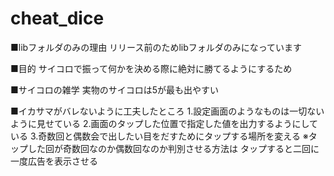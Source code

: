 # cheat_dice
■libフォルダのみの理由
  リリース前のためlibフォルダのみになっています

■目的
サイコロで振って何かを決める際に絶対に勝てるようにするため

■サイコロの雑学
実物のサイコロは5が最も出やすい

■イカサマがバレないように工夫したところ
   1.設定画面のようなものは一切ないように見せている
   2.画面のタップした位置で指定した値を出力するようにしている
   3.奇数回と偶数会で出したい目をだすためにタップする場所を変える
      ※タップした回が奇数回なのか偶数回なのか判別させる方法は
         タップすると二回に一度広告を表示させる
      
